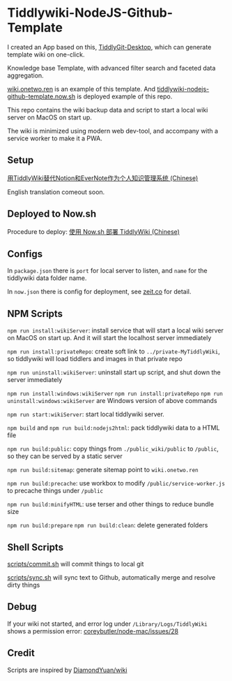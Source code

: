 # Tiddlywiki-NodeJS-Github-Template

I created an App based on this, [TiddlyGit-Desktop](https://github.com/tiddly-gittly/TiddlyGit-Desktop), which can generate template wiki on one-click.

Knowledge base Template, with advanced filter search and faceted data aggregation.

[wiki.onetwo.ren](https://wiki.onetwo.ren/) is an example of this template. And [tiddlywiki-nodejs-github-template.now.sh](https://tiddlywiki-nodejs-github-template.now.sh/) is deployed example of this repo.

This repo contains the wiki backup data and script to start a local wiki server on MacOS on start up.

The wiki is minimized using modern web dev-tool, and accompany with a service worker to make it a PWA.

## Setup

[用TiddlyWiki替代Notion和EverNote作为个人知识管理系统 (Chinese)](https://onetwo.ren/%E7%94%A8tiddlywiki%E6%9B%BF%E4%BB%A3notion%E5%92%8Cevernote%E7%AE%A1%E7%90%86%E7%9F%A5%E8%AF%86/)

English translation comeout soon.

## Deployed to Now.sh

Procedure to deploy: [使用 Now.sh 部署 TiddlyWiki (Chinese)](https://wiki.onetwo.ren/#%E4%BD%BF%E7%94%A8%20Now.sh%20%E9%83%A8%E7%BD%B2%20TiddlyWiki)

## Configs

In `package.json` there is `port` for local server to listen, and `name` for the tiddlywiki data folder name.

In `now.json` there is config for deployment, see [zeit.co](https://zeit.co/home) for detail.

## NPM Scripts

`npm run install:wikiServer`: install service that will start a local wiki server on MacOS on start up. And it will start the localhost server immediately

`npm run install:privateRepo`: create soft link to `../private-MyTiddlyWiki`, so tiddlywiki will load tiddlers and images in that private repo

`npm run uninstall:wikiServer`: uninstall start up script, and shut down the server immediately

`npm run install:windows:wikiServer` `npm run install:privateRepo` `npm run uninstall:windows:wikiServer` are Windows version of above commands

`npm run start:wikiServer`: start local tiddlywiki server.

`npm build` and `npm run build:nodejs2html`: pack tiddlywiki data to a HTML file

`npm run build:public`: copy things from `./public_wiki/public` to `/public`, so they can be served by a static server

`npm run build:sitemap`: generate sitemap point to `wiki.onetwo.ren`

`npm run build:precache`: use workbox to modify `/public/service-worker.js` to precache things under `/public`

`npm run build:minifyHTML`: use terser and other things to reduce bundle size

`npm run build:prepare` `npm run build:clean`: delete generated folders

## Shell Scripts

[scripts/commit.sh](scripts/commit.sh) will commit things to local git

[scripts/sync.sh](scripts/sync.sh) will sync text to Github, automatically merge and resolve dirty things

## Debug

If your wiki not started, and error log under `/Library/Logs/TiddlyWiki` shows a permission error: [coreybutler/node-mac/issues/28](https://github.com/coreybutler/node-mac/issues/28)

## Credit

Scripts are inspired by [DiamondYuan/wiki](https://github.com/DiamondYuan/wiki)
